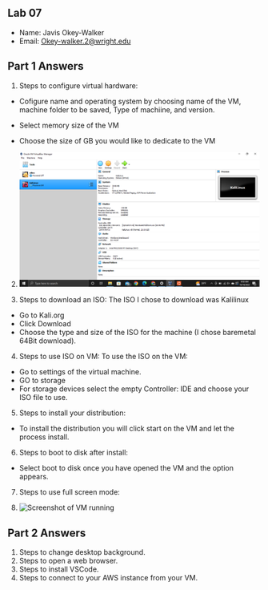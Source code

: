 ## Lab 07

- Name: Javis Okey-Walker
- Email: Okey-walker.2@wright.edu

## Part 1 Answers

1. Steps to configure virtual hardware:
- Cofigure name and operating system by choosing name of the VM, machine folder to be saved, Type of machiine, and version.

- Select memory size of the VM

- Choose the size of GB you would like to dedicate to the VM


2. ![Screenshot of VM settings](Lab07-1.png)

3. Steps to download an ISO:
The ISO I chose to download was Kalilinux
- Go to Kali.org
- Click Download
- Choose the type and size of the ISO for the machine (I chose baremetal 64Bit download).


4. Steps to use ISO on VM:
To use the ISO on the VM:
- Go to settings of the virtual machine.
- GO to storage
- For storage devices select the empty Controller: IDE and choose your ISO file to use.

5. Steps to install your distribution:
- To install the distribution you will click start on the VM and let the process install. 

6. Steps to boot to disk after install:
- Select boot to disk once you have opened the VM and the option appears.

7. Steps to use full screen mode:

8. ![Screenshot of VM running](relative_path_to_image_filename_here)

## Part 2 Answers

1. Steps to change desktop background.
2. Steps to open a web browser.
3. Steps to install VSCode.
4. Steps to connect to your AWS instance from your VM.
